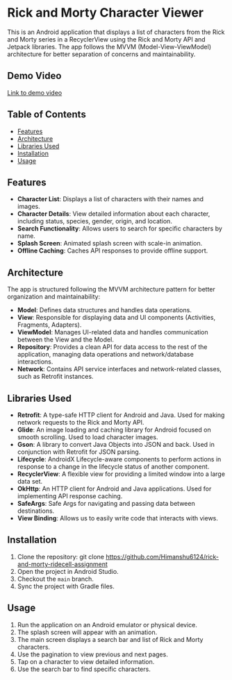 # Rick and Morty Character Viewer

This is an Android application that displays a list of characters from the Rick and Morty series in a RecyclerView using the Rick and Morty API and Jetpack libraries. The app follows the MVVM (Model-View-ViewModel) architecture for better separation of concerns and maintainability.

## Demo Video
[Link to demo video](rick_and_morty_demo_video.mp4)

## Table of Contents
- [Features](#features)
- [Architecture](#architecture)
- [Libraries Used](#libraries-used)
- [Installation](#installation)
- [Usage](#usage)

## Features
- **Character List**: Displays a list of characters with their names and images.
- **Character Details**: View detailed information about each character, including status, species, gender, origin, and location.
- **Search Functionality**: Allows users to search for specific characters by name.
- **Splash Screen**: Animated splash screen with scale-in animation.
- **Offline Caching**: Caches API responses to provide offline support.

## Architecture
The app is structured following the MVVM architecture pattern for better organization and maintainability:
- **Model**: Defines data structures and handles data operations.
- **View**: Responsible for displaying data and UI components (Activities, Fragments, Adapters).
- **ViewModel**: Manages UI-related data and handles communication between the View and the Model.
- **Repository**: Provides a clean API for data access to the rest of the application, managing data operations and network/database interactions.
- **Network**: Contains API service interfaces and network-related classes, such as Retrofit instances.

## Libraries Used
- **Retrofit**: A type-safe HTTP client for Android and Java. Used for making network requests to the Rick and Morty API.
- **Glide**: An image loading and caching library for Android focused on smooth scrolling. Used to load character images.
- **Gson**: A library to convert Java Objects into JSON and back. Used in conjunction with Retrofit for JSON parsing.
- **Lifecycle**: AndroidX Lifecycle-aware components to perform actions in response to a change in the lifecycle status of another component.
- **RecyclerView**: A flexible view for providing a limited window into a large data set.
- **OkHttp**: An HTTP client for Android and Java applications. Used for implementing API response caching.
- **SafeArgs**: Safe Args for navigating and passing data between destinations.
- **View Binding**: Allows us to easily write code that interacts with views.


## Installation
1. Clone the repository: git clone https://github.com/Himanshu6124/rick-and-morty-ridecell-assignment
2. Open the project in Android Studio.
3. Checkout the `main` branch.
4. Sync the project with Gradle files.

## Usage
1. Run the application on an Android emulator or physical device.
2. The splash screen will appear with an animation.
3. The main screen displays a search bar and list of Rick and Morty characters.
4. Use the pagination to view previous and next pages.
5. Tap on a character to view detailed information.
6. Use the search bar to find specific characters.


